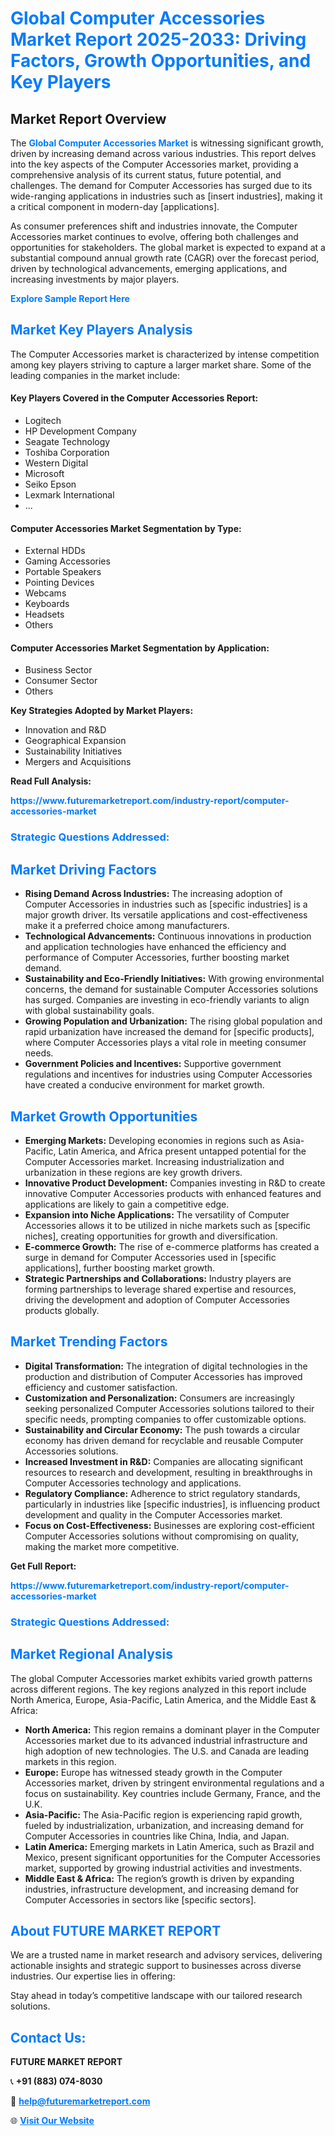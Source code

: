 <h1 style="color: #007BFF;">Global Computer Accessories Market Report 2025-2033: Driving Factors, Growth Opportunities, and Key Players</h1>

<section id="overview">
<h2>Market Report Overview</h2>
<p>The <a href="https://www.futuremarketreport.com/industry-report/computer-accessories-market" style="color: #007BFF; text-decoration: none;"><strong>Global Computer Accessories Market</strong></a> is witnessing significant growth, driven by increasing demand across various industries. This report delves into the key aspects of the Computer Accessories market, providing a comprehensive analysis of its current status, future potential, and challenges. The demand for Computer Accessories has surged due to its wide-ranging applications in industries such as [insert industries], making it a critical component in modern-day [applications].</p>
<p>As consumer preferences shift and industries innovate, the Computer Accessories market continues to evolve, offering both challenges and opportunities for stakeholders. The global market is expected to expand at a substantial compound annual growth rate (CAGR) over the forecast period, driven by technological advancements, emerging applications, and increasing investments by major players.</p>
</section>

<section id="overview">
<p><a href="https://www.futuremarketreport.com/request-sample/reportId=75698" style="color: #007BFF; text-decoration: none;"><strong>Explore Sample Report Here</strong></a></p>
</section>

<section id="key-players">
<h2 style="color: #007BFF;">Market Key Players Analysis</h2>
<p>The Computer Accessories market is characterized by intense competition among key players striving to capture a larger market share. Some of the leading companies in the market include:</p>
<h4>Key Players Covered in the Computer Accessories Report:</h4>
<ul><li>Logitech</li><li>HP Development Company</li><li>Seagate Technology</li><li>Toshiba Corporation</li><li>Western Digital</li><li>Microsoft</li><li>Seiko Epson</li><li>Lexmark International</li><li>...</li></ul>
<h4>Computer Accessories Market Segmentation by Type:</h4>
<ul><li>External HDDs</li><li>Gaming Accessories</li><li>Portable Speakers</li><li>Pointing Devices</li><li>Webcams</li><li>Keyboards</li><li>Headsets</li><li>Others</li></ul>

<h4>Computer Accessories Market Segmentation by Application:</h4>
<ul><li>Business Sector</li><li>Consumer Sector</li><li>Others</li></ul>
<p><strong>Key Strategies Adopted by Market Players:</strong></p>
<ul>
<li>Innovation and R&D</li>
<li>Geographical Expansion</li>
<li>Sustainability Initiatives</li>
<li>Mergers and Acquisitions</li>
</ul>
</section>

<section>
<p><strong>Read Full Analysis: </strong></p><a href="https://www.futuremarketreport.com/industry-report/computer-accessories-market" style="color: #007BFF; text-decoration: none;"><strong>https://www.futuremarketreport.com/industry-report/computer-accessories-market</strong></a>
<h3 style="color: #007BFF;">Strategic Questions Addressed:</h3>
</section>

<section id="driving-factors">
<h2 style="color: #007BFF;">Market Driving Factors</h2>
<ul>
<li><strong>Rising Demand Across Industries:</strong> The increasing adoption of Computer Accessories in industries such as [specific industries] is a major growth driver. Its versatile applications and cost-effectiveness make it a preferred choice among manufacturers.</li>
<li><strong>Technological Advancements:</strong> Continuous innovations in production and application technologies have enhanced the efficiency and performance of Computer Accessories, further boosting market demand.</li>
<li><strong>Sustainability and Eco-Friendly Initiatives:</strong> With growing environmental concerns, the demand for sustainable Computer Accessories solutions has surged. Companies are investing in eco-friendly variants to align with global sustainability goals.</li>
<li><strong>Growing Population and Urbanization:</strong> The rising global population and rapid urbanization have increased the demand for [specific products], where Computer Accessories plays a vital role in meeting consumer needs.</li>
<li><strong>Government Policies and Incentives:</strong> Supportive government regulations and incentives for industries using Computer Accessories have created a conducive environment for market growth.</li>
</ul>
</section>

<section id="growth-opportunities">
<h2 style="color: #007BFF;">Market Growth Opportunities</h2>
<ul>
<li><strong>Emerging Markets:</strong> Developing economies in regions such as Asia-Pacific, Latin America, and Africa present untapped potential for the Computer Accessories market. Increasing industrialization and urbanization in these regions are key growth drivers.</li>
<li><strong>Innovative Product Development:</strong> Companies investing in R&D to create innovative Computer Accessories products with enhanced features and applications are likely to gain a competitive edge.</li>
<li><strong>Expansion into Niche Applications:</strong> The versatility of Computer Accessories allows it to be utilized in niche markets such as [specific niches], creating opportunities for growth and diversification.</li>
<li><strong>E-commerce Growth:</strong> The rise of e-commerce platforms has created a surge in demand for Computer Accessories used in [specific applications], further boosting market growth.</li>
<li><strong>Strategic Partnerships and Collaborations:</strong> Industry players are forming partnerships to leverage shared expertise and resources, driving the development and adoption of Computer Accessories products globally.</li>
</ul>
</section>

<section id="trending-factors">
<h2 style="color: #007BFF;">Market Trending Factors</h2>
<ul>
<li><strong>Digital Transformation:</strong> The integration of digital technologies in the production and distribution of Computer Accessories has improved efficiency and customer satisfaction.</li>
<li><strong>Customization and Personalization:</strong> Consumers are increasingly seeking personalized Computer Accessories solutions tailored to their specific needs, prompting companies to offer customizable options.</li>
<li><strong>Sustainability and Circular Economy:</strong> The push towards a circular economy has driven demand for recyclable and reusable Computer Accessories solutions.</li>
<li><strong>Increased Investment in R&D:</strong> Companies are allocating significant resources to research and development, resulting in breakthroughs in Computer Accessories technology and applications.</li>
<li><strong>Regulatory Compliance:</strong> Adherence to strict regulatory standards, particularly in industries like [specific industries], is influencing product development and quality in the Computer Accessories market.</li>
<li><strong>Focus on Cost-Effectiveness:</strong> Businesses are exploring cost-efficient Computer Accessories solutions without compromising on quality, making the market more competitive.</li>
</ul>
</section>

<section>
<p><strong>Get Full Report: </strong></p><a href="https://www.futuremarketreport.com/industry-report/computer-accessories-market" style="color: #007BFF; text-decoration: none;"><strong>https://www.futuremarketreport.com/industry-report/computer-accessories-market</strong></a>
<h3 style="color: #007BFF;">Strategic Questions Addressed:</h3>
</section>


<section id="regional-analysis">
<h2 style="color: #007BFF;">Market Regional Analysis</h2>
<p>The global Computer Accessories market exhibits varied growth patterns across different regions. The key regions analyzed in this report include North America, Europe, Asia-Pacific, Latin America, and the Middle East & Africa:</p>
<ul>
<li><strong>North America:</strong> This region remains a dominant player in the Computer Accessories market due to its advanced industrial infrastructure and high adoption of new technologies. The U.S. and Canada are leading markets in this region.</li>
<li><strong>Europe:</strong> Europe has witnessed steady growth in the Computer Accessories market, driven by stringent environmental regulations and a focus on sustainability. Key countries include Germany, France, and the U.K.</li>
<li><strong>Asia-Pacific:</strong> The Asia-Pacific region is experiencing rapid growth, fueled by industrialization, urbanization, and increasing demand for Computer Accessories in countries like China, India, and Japan.</li>
<li><strong>Latin America:</strong> Emerging markets in Latin America, such as Brazil and Mexico, present significant opportunities for the Computer Accessories market, supported by growing industrial activities and investments.</li>
<li><strong>Middle East & Africa:</strong> The region’s growth is driven by expanding industries, infrastructure development, and increasing demand for Computer Accessories in sectors like [specific sectors].</li>
</ul>
</section>

<footer>
<h2 style="color: #007BFF;">About FUTURE MARKET REPORT</h2>
<p>We are a trusted name in market research and advisory services, delivering actionable insights and strategic support to businesses across diverse industries. Our expertise lies in offering:</p>

<p>Stay ahead in today’s competitive landscape with our tailored research solutions.</p>

<h2 style="color: #007BFF;">Contact Us:</h2>
<p><strong>FUTURE MARKET REPORT</strong></p>
<p>📞 <strong>+91 (883) 074-8030</strong></p>
<p>📧 <strong><a href="mailto:help@futuremarketreport.com" style="color: #007BFF;">help@futuremarketreport.com</a></strong></p>
<p>🌐 <strong><a href="https://www.futuremarketreport.com/" style="color: #007BFF;">Visit Our Website</a></strong></p>
</footer>